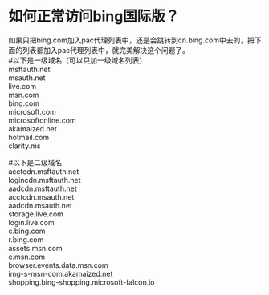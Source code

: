 # 如何正常访问bing国际版？  
如果只把bing.com加入pac代理列表中，还是会跳转到cn.bing.com中去的，把下面的列表都加入pac代理列表中，就完美解决这个问题了。  
#以下是一级域名（可以只加一级域名列表）    
msftauth.net  
msauth.net  
live.com  
msn.com  
bing.com  
microsoft.com  
microsoftonline.com  
akamaized.net  
hotmail.com  
clarity.ms  

#以下是二级域名  
acctcdn.msftauth.net  
logincdn.msftauth.net  
aadcdn.msftauth.net  
acctcdn.msauth.net  
aadcdn.msauth.net  
storage.live.com  
login.live.com  
c.bing.com  
r.bing.com  
assets.msn.com  
c.msn.com  
browser.events.data.msn.com  
img-s-msn-com.akamaized.net  
shopping.bing-shopping.microsoft-falcon.io  

